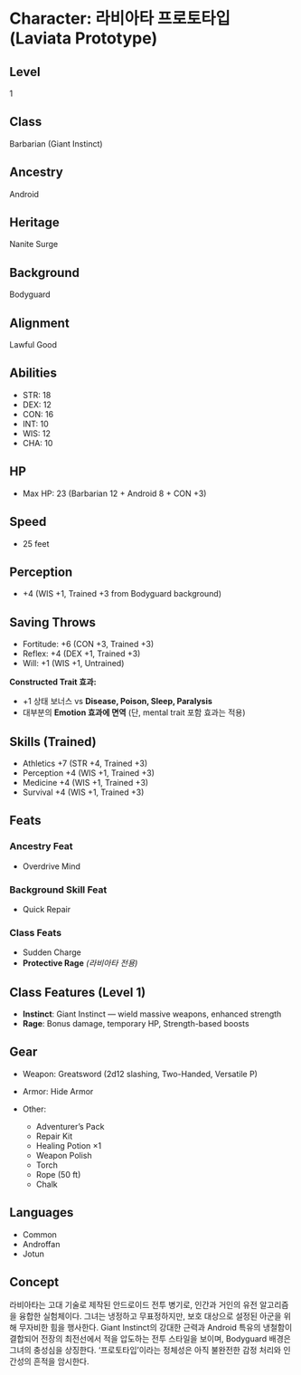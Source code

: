 # Character: 라비아타 프로토타입 (Laviata Prototype)

## Level

1

## Class

Barbarian (Giant Instinct)

## Ancestry

Android

## Heritage

Nanite Surge

## Background

Bodyguard

## Alignment

Lawful Good

## Abilities

* STR: 18
* DEX: 12
* CON: 16
* INT: 10
* WIS: 12
* CHA: 10

## HP

* Max HP: 23 (Barbarian 12 + Android 8 + CON +3)

## Speed

* 25 feet

## Perception

* +4 (WIS +1, Trained +3 from Bodyguard background)

## Saving Throws

* Fortitude: +6 (CON +3, Trained +3)
* Reflex: +4 (DEX +1, Trained +3)
* Will: +1 (WIS +1, Untrained)

**Constructed Trait 효과:**

* +1 상태 보너스 vs **Disease, Poison, Sleep, Paralysis**
* 대부분의 **Emotion 효과에 면역** (단, mental trait 포함 효과는 적용)

## Skills (Trained)

* Athletics +7 (STR +4, Trained +3)
* Perception +4 (WIS +1, Trained +3)
* Medicine +4 (WIS +1, Trained +3)
* Survival +4 (WIS +1, Trained +3)

## Feats

### Ancestry Feat

* Overdrive Mind

### Background Skill Feat

* Quick Repair

### Class Feats

* Sudden Charge  
* **Protective Rage** *(라비아타 전용)*  

## Class Features (Level 1)

* **Instinct**: Giant Instinct — wield massive weapons, enhanced strength
* **Rage**: Bonus damage, temporary HP, Strength-based boosts

## Gear

* Weapon: Greatsword (2d12 slashing, Two-Handed, Versatile P)
* Armor: Hide Armor
* Other:

  * Adventurer’s Pack
  * Repair Kit
  * Healing Potion ×1
  * Weapon Polish
  * Torch
  * Rope (50 ft)
  * Chalk

## Languages

* Common
* Androffan
* Jotun

## Concept

라비아타는 고대 기술로 제작된 안드로이드 전투 병기로, 인간과 거인의 유전 알고리즘을 융합한 실험체이다. 그녀는 냉정하고 무표정하지만, 보호 대상으로 설정된 아군을 위해 무자비한 힘을 행사한다. Giant Instinct의 강대한 근력과 Android 특유의 냉철함이 결합되어 전장의 최전선에서 적을 압도하는 전투 스타일을 보이며, Bodyguard 배경은 그녀의 충성심을 상징한다. ‘프로토타입’이라는 정체성은 아직 불완전한 감정 처리와 인간성의 흔적을 암시한다.
